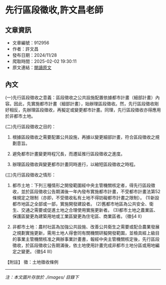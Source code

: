 # 先行區段徵收,許文昌老師

## 文章資訊
- 文章編號：912956
- 作者：許文昌
- 發布日期：2024/11/28
- 爬取時間：2025-02-02 19:30:11
- 原文連結：[閱讀原文](https://real-estate.get.com.tw/Columns/detail.aspx?no=912956)

## 內文
(一)先行區段徵收之意義：區段徵收之公共設施配置依據都市計畫（細部計畫）內容。因此，先實施都市計畫（細部計畫），始辦理區段徵收。然，先行區段徵收剛好相反，先辦理區段徵收，再擬定或變更都市計畫。同理，先行區段徵收亦得應用於非都市土地。

(二)先行區段徵收之目的：

1. 根據區段徵收之需要配置公共設施，再據以變更細部計畫，符合區段徵收之規劃意旨。

2. 避免都市計畫變更時程冗長，而遷延推行區段徵收之進度。

3. 辦理區段徵收與變更都市計畫同時進行，以縮短區段徵收之時程。

(三)先行區段徵收之情形：

1. 都市土地：下列三種情形之開發範圍經中央主管機關核定者，得先行區段徵收，並於區段徵收公告期滿後一年內發布實施都市計畫，不受都市計畫法第52條規定之限制（亦即，不受徵收私有土地不得妨礙都市計畫之限制）。 (1)新設都市地區之全部或一部，實施開發建設者。 (2)舊都市地區為公共安全、衛生、交通之需要或促進土地之合理使用實施更新者。 (3)都市土地之農業區、保護區變更為建築用地或工業區變更為住宅區、商業區者。（徵§4 II）

2. 非都市土地：農村社區為加強公共設施、改善公共衛生之需要或配合農業發展之規劃實施更新，需用土地人得會同有關機關研擬開發範圍，並檢具經上級目的事業主管機關核准之興辦事業計畫書，報經中央主管機關核定後，先行區段徵收，於區段徵收公告期滿後，依土地使用計畫完成非都市土地分區或用地編定之變更。（徵§4 III）

【附註】 徵：土地徵收條例

---
*注：本文圖片存放於 ./images/ 目錄下*
